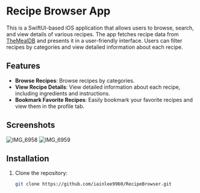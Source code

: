 # Recipe Browser App

This is a SwiftUI-based iOS application that allows users to browse, search, and view details of various recipes. The app fetches recipe data from [TheMealDB](https://www.themealdb.com/api.php) and presents it in a user-friendly interface. Users can filter recipes by categories and view detailed information about each recipe.

## Features

- **Browse Recipes**: Browse recipes by categories.
- **View Recipe Details**: View detailed information about each recipe, including ingredients and instructions.
- **Bookmark Favorite Recipes**: Easily bookmark your favorite recipes and view them in the profile tab.

## Screenshots

![IMG_6958](https://github.com/user-attachments/assets/f99c3330-1ad2-4f46-b806-c618fda5c996)
![IMG_6959](https://github.com/user-attachments/assets/7a9d5797-18c8-4d37-9a83-ef5862008862)


## Installation

1. Clone the repository:

   ```bash
   git clone https://github.com/iainlee9960/RecipeBrowser.git

